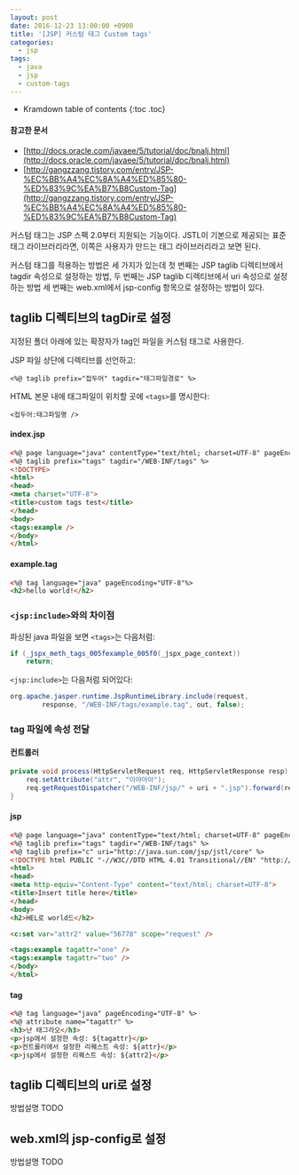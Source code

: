 ```yaml
---
layout: post
date: 2016-12-23 13:00:00 +0900
title: '[JSP] 커스텀 태그 Custom tags'
categories:
  - jsp
tags:
  - java
  - jsp
  - custom-tags
---
```


* Kramdown table of contents
{:toc .toc}

#### 참고한 문서

- [http://docs.oracle.com/javaee/5/tutorial/doc/bnalj.html](http://docs.oracle.com/javaee/5/tutorial/doc/bnalj.html)
- [http://gangzzang.tistory.com/entry/JSP-%EC%BB%A4%EC%8A%A4%ED%85%80-%ED%83%9C%EA%B7%B8Custom-Tag](http://gangzzang.tistory.com/entry/JSP-%EC%BB%A4%EC%8A%A4%ED%85%80-%ED%83%9C%EA%B7%B8Custom-Tag)


커스텀 태그는 JSP 스펙 2.0부터 지원되는 기능이다. JSTL이 기본으로 제공되는 표준 태그 라이브러리라면, 이쪽은 사용자가 만드는 태그 라이브러리라고 보면 된다.

커스텀 태그를 적용하는 방법은 세 가지가 있는데 첫 번째는 JSP taglib 디렉티브에서 tagdir 속성으로 설정하는 방법, 두 번째는 JSP taglib 디렉티브에서 uri 속성으로 설정하는 방법  세 번째는 web.xml에서 jsp-config 항목으로 설정하는 방법이 있다.

## taglib 디렉티브의 tagDir로 설정

지정된 폴더 아래에 있는 확장자가 tag인 파일을 커스텀 태그로 사용한다.

JSP 파일 상단에 디렉티브를 선언하고:

```
<%@ taglib prefix="접두어" tagdir="태그파일경로" %>
```

HTML 본문 내에 태그파일이 위치할 곳에 `<tags>`를 명시한다:

```
<접두어:태그파일명 />
```

#### index.jsp

```html
<%@ page language="java" contentType="text/html; charset=UTF-8" pageEncoding="UTF-8"%>
<%@ taglib prefix="tags" tagdir="/WEB-INF/tags" %>
<!DOCTYPE>
<html>
<head>
<meta charset="UTF-8">
<title>custom tags test</title>
</head>
<body>
<tags:example />
</body>
</html>
```

#### example.tag

```html
<%@ tag language="java" pageEncoding="UTF-8"%>
<h2>hello world!</h2>
```

### `<jsp:include>`와의 차이점

파싱된 java 파일을 보면 `<tags>`는 다음처럼:

```java
if (_jspx_meth_tags_005fexample_005f0(_jspx_page_context))
    return;
```

`<jsp:include>`는 다음처럼 되어있다:

```java
org.apache.jasper.runtime.JspRuntimeLibrary.include(request,
        response, "/WEB-INF/tags/example.tag", out, false);
```

### tag 파일에 속성 전달

#### 컨트롤러

```java
private void process(HttpServletRequest req, HttpServletResponse resp) throws ServletException, IOException {
    req.setAttribute("attr", "이야아아");
    req.getRequestDispatcher("/WEB-INF/jsp/" + uri + ".jsp").forward(req, resp);
}
```

#### jsp

```html
<%@ page language="java" contentType="text/html; charset=UTF-8" pageEncoding="UTF-8"%>
<%@ taglib prefix="tags" tagdir="/WEB-INF/tags" %>
<%@ taglib prefix="c" uri="http://java.sun.com/jsp/jstl/core" %>
<!DOCTYPE html PUBLIC "-//W3C//DTD HTML 4.01 Transitional//EN" "http://www.w3.org/TR/html4/loose.dtd">
<html>
<head>
<meta http-equiv="Content-Type" content="text/html; charset=UTF-8">
<title>Insert title here</title>
</head>
<body>
<h2>HEL로 world드</h2>

<c:set var="attr2" value="56778" scope="request" />

<tags:example tagattr="one" />
<tags:example tagattr="two" />
</body>
</html>
```

#### tag

```html
<%@ tag language="java" pageEncoding="UTF-8" %>
<%@ attribute name="tagattr" %>
<h3>난 태그라오</h3>
<p>jsp에서 설정한 속성: ${tagattr}</p>
<p>컨트롤러에서 설정한 리퀘스트 속성: ${attr}</p>
<p>jsp에서 설정한 리퀘스트 속성: ${attr2}</p>
```

## taglib 디렉티브의 uri로 설정

방법설명 TODO

## web.xml의 jsp-config로 설정

방법설명 TODO
